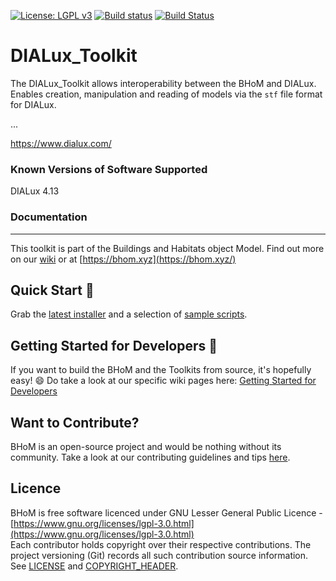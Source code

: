 [![License: LGPL v3](https://img.shields.io/badge/License-LGPL%20v3-blue.svg)](https://www.gnu.org/licenses/lgpl-3.0) [![Build status](https://ci.appveyor.com/api/projects/status/94ihnw4qnbnw5b91/branch/master?svg=true)](https://ci.appveyor.com/api/projects/status/dialux_toolkit/branch/master) [![Build Status](https://dev.azure.com/BHoMBot/BHoM/_apis/build/status/DIALux_Toolkit/DIALux_Toolkit.CheckCore?branchName=master)](https://dev.azure.com/BHoMBot/BHoM/_build/latest?definitionId=191&branchName=master)

# DIALux_Toolkit

The DIALux_Toolkit allows interoperability between the BHoM and DIALux. Enables creation, manipulation and reading of models via the `stf` file format for DIALux.

...

https://www.dialux.com/

### Known Versions of Software Supported
DIALux 4.13

### Documentation

---
This toolkit is part of the Buildings and Habitats object Model. Find out more on our [wiki](https://github.com/BHoM/documentation/wiki) or at [https://bhom.xyz](https://bhom.xyz/)

## Quick Start 🚀 

Grab the [latest installer](https://bhom.xyz/) and a selection of [sample scripts](https://github.com/BHoM/samples).


## Getting Started for Developers 🤖 

If you want to build the BHoM and the Toolkits from source, it's hopefully easy! 😄 
Do take a look at our specific wiki pages here: [Getting Started for Developers](https://bhom.xyz/documentation/Guides-and-Tutorials/Coding-with-BHoM/)


## Want to Contribute? ##

BHoM is an open-source project and would be nothing without its community. Take a look at our contributing guidelines and tips [here](https://github.com/BHoM/BHoM/blob/main/CONTRIBUTING.md).


## Licence ##

BHoM is free software licenced under GNU Lesser General Public Licence - [https://www.gnu.org/licenses/lgpl-3.0.html](https://www.gnu.org/licenses/lgpl-3.0.html)  
Each contributor holds copyright over their respective contributions.
The project versioning (Git) records all such contribution source information.
See [LICENSE](https://github.com/BHoM/BHoM/blob/main/LICENSE) and [COPYRIGHT_HEADER](https://github.com/BHoM/BHoM/blob/main/COPYRIGHT_HEADER.txt).
